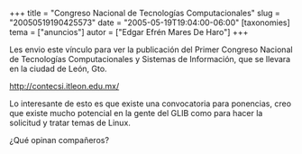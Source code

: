 +++
title = "Congreso Nacional de Tecnologías Computacionales"
slug = "20050519190425573"
date = "2005-05-19T19:04:00-06:00"
[taxonomies]
tema = ["anuncios"]
autor = ["Edgar Efrén Mares De Haro"]
+++

Les envio este vínculo para ver la publicación del Primer Congreso
Nacional de Tecnologías Computacionales y Sistemas de Información, que
se llevara en la ciudad de León, Gto.

http://contecsi.itleon.edu.mx/

Lo interesante de esto es que existe una convocatoria para ponencias,
creo que existe mucho potencial en la gente del GLIB como para hacer la
solicitud y tratar temas de Linux.

¿Qué opinan compañeros?

